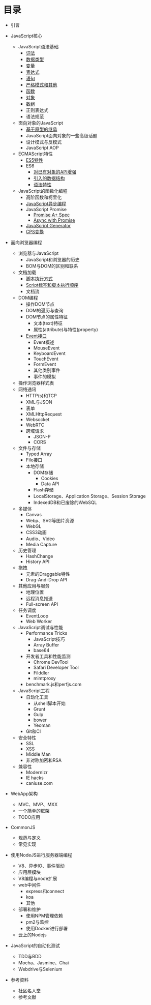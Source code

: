 # 目录

* 引言
* JavaScript核心
    * JavaScript语法基础
        * [词法](JavaScript_Core/JavaScript_Basics/Lexical.md)
        * [数据类型](JavaScript_Core/JavaScript_Basics/Types.md)
        * [变量](JavaScript_Core/JavaScript_Basics/Variables.md)
        * [表达式](JavaScript_Core/JavaScript_Basics/Expressions.md)
        * [语句](JavaScript_Core/JavaScript_Basics/Statements.md)
        * [严格模式和其他](JavaScript_Core/JavaScript_Basics/Strict_Mode.md)
        * [函数](JavaScript_Core/JavaScript_Basics/Function.md)
        * [对象](JavaScript_Core/JavaScript_Basics/Objects.md)
        * [数组](JavaScript_Core/JavaScript_Basics/Array.md)
        * 正则表达式
        * 语法规范
    * 面向对象的JavaScript
        * [基于原型的继承](JavaScript_Core/Object_Oriented_Javascript/Javascript_Prototypal_Inheritance.md)
        * JavaScript面向对象的一些高级话题
        * 设计模式与反模式
        * JavaScript AOP
    * ECMAScript特性
        * [ES5特性](JavaScript_Core/ECMAScript/es5.md)
        * ES6
            * [对已有对象的API增强](JavaScript_Core/ECMAScript/es6/es6_api_extension.md)
            * [引入的数据结构](JavaScript_Core/ECMAScript/es6/es6_data_types.md)
            * [语法特性](JavaScript_Core/ECMAScript/es6/es6_syntax_features.md)
    * JavaScript的函数化编程
        * 高阶函数和柯里化
        * [JavaScript异步编程](JavaScript_Core/Functional_JavaScript/Async_Programing_In_JavaScript.md)
        * JavaScript Promise
            * [Promise A+ Spec](JavaScript_Core/Functional_JavaScript/JavaScript_Promise/PromiseAPlus_Spec.md)
            * [Async with Promise](JavaScript_Core/Functional_JavaScript/JavaScript_Promise/Async_with_Promise.md)
        * [JavaScript Generator](JavaScript_Core/Functional_JavaScript/JavaScript_Generator.md)
        * [CPS变换](JavaScript_Core/Functional_JavaScript/Continuation_Passing_Style.md)

* 面向浏览器编程
    * 浏览器与JavaScript
      * JavaScript和浏览器的历史
      * BOM与DOM的区别和联系
    * 文档加载
        * [脚本执行方式](Browser_Scripting/Document_Loading/ScriptExecution.md)
        * [Script标签和脚本执行顺序](Browser_Scripting/Document_Loading/ScriptTag.md)
        * 文档流
    * DOM编程
        * 操作DOM节点
        * DOM的遍历与查询
        * DOM节点的属性特征
          * 文本(text)特征
          * 属性(attribute)与特性(property)
        * [Event接口](Browser_Scripting/DOM_Scripting/EventAPI.md)
          * Event概述
          * MouseEvent
          * KeyboardEvent
          * TouchEvent
          * FormEvent
          * 其他类别事件
          * 事件的模拟
    * 操作浏览器样式表
    * 网络通讯
        * HTTP(s)和TCP
        * XML与JSON
        * 表单
        * XMLHttpRequest
        * Websocket
        * WebRTC
        * 跨域请求
          * JSON-P
          * CORS
    * 文件与存储
        * Typed Array
        * File接口
        * 本地存储
            * DOM存储
                * Cookies
                * Data API
            * Flash存储
            * LocalStorage、Application Storage、Session Storage
            * IndexedDB和已废除的WebSQL
    * 多媒体
        * Canvas
        * Webp、SVG等图片资源
        * WebGL
        * CSS3动画
        * Audio、Video
        * Media Capture
    * 历史管理
      * HashChange
      * History API
    * 拖拽
      * 元素的Draggable特性
      * Drag-And-Drop API
    * 其他应用与服务
        * 地理位置
        * 远程消息推送
        * Full-screen API
    * 任务调度
        * EventLoop
        * Web Worker
    * JavaScript调试与性能
        * Performance Tricks
            * JavaScript技巧
            * Array Buffer
            * base64
        * 开发者工具和性能监测
            * Chrome DevTool
            * Safari Developer Tool
            * Filddler
            * mimtproxy
        * benchmark.js和perfjs.com
    * JavaScript工程
        * 自动化工具
            * 从shell脚本开始
            * Grunt
            * Gulp
            * bower
            * Yeoman
        * Git和CI
    * 安全特性
        * SSL
        * XSS
        * Middle Man
        * 非对称加密和RSA
    * 兼容性
        * Modernizr
        * IE hacks
        * caniuse.com
* WebApp架构
    * MVC、MVP、MXX
    * 一个简单的框架
    * TODO应用
* CommonJS
    * 规范与定义
    * 常见实现
* 使用NodeJS进行服务器端编程
    * V8、异步IO、事件驱动
    * 应用层模块
    * V8编程与node扩展
    * web中间件
        * express和connect
        * koa
        * 其他
    * 部署和维护
        * 使用NPM管理依赖
        * pm2与监控
        * 使用Docker进行部署
    * 云上的Nodejs
* JavaScript的自动化测试
    * TDD与BDD
    * Mocha、Jasmine、Chai
    * Webdrive与Selenium
* 参考资料
    * 社区名人堂
    * 参考文献
